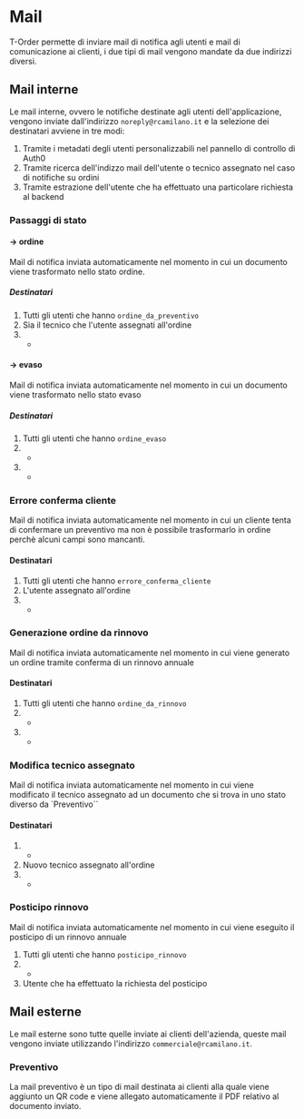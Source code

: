 # Mail

T-Order permette di inviare mail di notifica agli utenti e mail di comunicazione ai clienti, i due tipi di mail vengono mandate da due indirizzi diversi.

## Mail interne

Le mail interne, ovvero le notifiche destinate agli utenti dell'applicazione, vengono inviate dall'indirizzo `noreply@rcamilano.it` e la selezione dei destinatari avviene in tre modi:

1. Tramite i metadati degli utenti personalizzabili nel pannello di controllo di Auth0
2. Tramite ricerca dell'indizzo mail dell'utente o tecnico assegnato nel caso di notifiche su ordini
3. Tramite estrazione dell'utente che ha effettuato una particolare richiesta al backend

### Passaggi di stato

#### &rarr; ordine

Mail di notifica inviata automaticamente nel momento in cui un documento viene trasformato nello stato ordine.

##### Destinatari

1. Tutti gli utenti che hanno `ordine_da_preventivo`
2. Sia il tecnico che l'utente assegnati all'ordine
3. -

#### &rarr; evaso

Mail di notifica inviata automaticamente nel momento in cui un documento viene trasformato nello stato evaso

##### Destinatari

1. Tutti gli utenti che hanno `ordine_evaso`
2. -
3. -

### Errore conferma cliente

Mail di notifica inviata automaticamente nel momento in cui un cliente tenta di confermare un preventivo ma non è possibile trasformarlo in ordine perchè alcuni campi sono mancanti.

#### Destinatari

1. Tutti gli utenti che hanno `errore_conferma_cliente`
2. L'utente assegnato all'ordine
3. -

### Generazione ordine da rinnovo

Mail di notifica inviata automaticamente nel momento in cui viene generato un ordine tramite conferma di un rinnovo annuale

#### Destinatari

1. Tutti gli utenti che hanno `ordine_da_rinnovo`
2. -
3. -

### Modifica tecnico assegnato

Mail di notifica inviata automaticamente nel momento in cui viene modificato il tecnico assegnato ad un documento che si trova in uno stato diverso da `Preventivo``

#### Destinatari

1. -
2. Nuovo tecnico assegnato all'ordine
3. -

### Posticipo rinnovo

Mail di notifica inviata automaticamente nel momento in cui viene eseguito il posticipo di un rinnovo annuale

1. Tutti gli utenti che hanno `posticipo_rinnovo`
2. -
3. Utente che ha effettuato la richiesta del posticipo

## Mail esterne

Le mail esterne sono tutte quelle inviate ai clienti dell'azienda, queste mail vengono inviate utilizzando l'indirizzo `commerciale@rcamilano.it`.

### Preventivo

La mail preventivo è un tipo di mail destinata ai clienti alla quale viene aggiunto un QR code e viene allegato automaticamente il PDF relativo al documento inviato.
